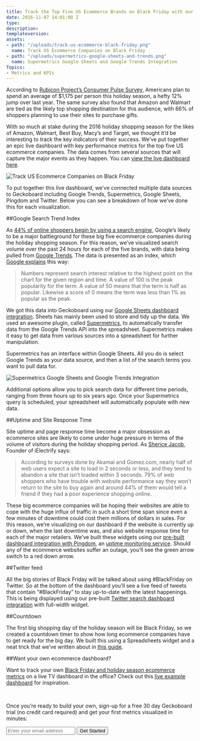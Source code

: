 ```yaml
---
title: Track the Top Five US Ecommerce Brands on Black Friday with our Live Dashboard
date: 2016-11-07 14:01:00 Z
type: 
description: 
templateversion: 
assets:
- path: "/uploads/track-us-ecommerce-black-friday.png"
  name: Track US Ecommerce Companies on Black Friday
- path: "/uploads/supermetrics-google-sheets-and-trends.png"
  name: Supermetrics Google Sheets and Google Trends Integration
Topics:
- Metrics and KPIs
---
```


According to [Rubicon Project’s Consumer Pulse Survey](http://rubiconproject.com/insights-report/holiday-shopping-habits-2016/), Americans plan to spend an average of $1,175 per person this holiday season, a hefty 12% jump over last year. The same survey also found that Amazon and Walmart are tied as the likely top shopping destination for this audience, with 66% of shoppers planning to use their sites to purchase gifts.

With so much at stake during the 2016 holiday shopping season for the likes of Amazon, Walmart, Best Buy, Macy’s and Target, we thought it’d be interesting to track the key indicators of their success. We’ve put together an epic live dashboard with key performance metrics for the top five US ecommerce companies. The data comes from several sources that will capture the major events as they happen. You can [view the live dashboard here](https://www.geckoboard.com/holiday-season-2016/track-top-5-us-retailers/).

![Track US Ecommerce Companies on Black Friday](/uploads/track-us-ecommerce-black-friday.png) 

To put together this live dashboard, we’ve connected multiple data sources to Geckoboard including Google Trends, Supermetrics, Google Sheets, Pingdom and Twitter. Below you can see a breakdown of how we’ve done this for each visualization.

##Google Search Trend Index

As [44% of online shoppers begin by using a search engine](https://www.nchannel.com/blog/retail-data-ecommerce-statistics/), Google’s likely to be a major battleground for these big five ecommerce companies during the holiday shopping season. For this reason, we’ve visualized search volume over the past 24 hours for each of the five brands, with data being pulled from [Google Trends](https://www.google.com/trends/). The data is presented as an index, which [Google explains](https://support.google.com/trends/answer/4365533?hl=en&ref_topic=4365599) this way: 

>Numbers represent search interest relative to the highest point on the chart for the given region and time. A value of 100 is the peak popularity for the term. A value of 50 means that the term is half as popular. Likewise a score of 0 means the term was less than 1% as popular as the peak.

We got this data into Geckoboard using our [Google Sheets dashboard integration](https://www.geckoboard.com/spreadsheet-dashboards/). Sheets has mainly been used to store and tidy up the data. We used an awesome plugin, called [Supermetrics](https://supermetrics.com/), to automatically transfer data from the Google Trends API into the spreadsheet. Supermetrics makes it easy to get data from various sources into a spreadsheet for further manipulation. 

Supermetrics has an interface within Google Sheets. All you do is select Google Trends as your data source, and then a list of the search terms you want to pull data for.

![Supermetrics Google Sheets and Google Trends Integration](/uploads/supermetrics-google-sheets-and-trends.png) 

Additional options allow you to pick search data for different time periods, ranging from three hours up to six years ago. Once your Supermetrics query is scheduled, your spreadsheet will automatically populate with new data.

##Uptime and Site Response Time

Site uptime and page response time become a major obsession as ecommerce sites are likely to come under huge pressure in terms of the volume of visitors during the holiday shopping period. As [Sherice Jacob](https://blog.kissmetrics.com/speed-is-a-killer/), Founder of iElectrify says:

>According to surveys done by Akamai and Gomez.com, nearly half of web users expect a site to load in 2 seconds or less, and they tend to abandon a site that isn’t loaded within 3 seconds. 79% of web shoppers who have trouble with website performance say they won’t return to the site to buy again and around 44% of them would tell a friend if they had a poor experience shopping online.

These big ecommerce companies will be hoping their websites are able to cope with the huge influx of traffic in such a short time span since even a few minutes of downtime could cost them millions of dollars in sales. For this reason, we’re visualizing on our dashboard if the website is currently up or down, when the last downtime was, and also website response time for each of the major retailers. We’ve built these widgets using our [pre-built dashboard integration with Pingdom](https://www.geckoboard.com/integrations/pingdom/), an [uptime monitoring service](https://www.pingdom.com/). Should any of the ecommerce websites suffer an outage, you’ll see the green arrow switch to a red down arrow.

##Twitter feed

All the big stories of Black Friday will be talked about using #BlackFriday on Twitter. So at the bottom of the dashboard you’ll see a live feed of tweets that contain “#BlackFriday” to stay up-to-date with the latest happenings. This is being displayed using our pre-built [Twitter search  dashboard integration](https://www.geckoboard.com/integrations/twitter/) with full-width widget.

##Countdown

The first big shopping day of the holiday season will be Black Friday, so we created a countdown timer to show how long ecommerce companies have to get ready for the big day. We built this using a Spreadsheets widget and a neat trick that we’ve written about in [this guide](https://support.geckoboard.com/hc/en-us/articles/206883827).

##Want your own ecommerce dashboard?

Want to track your own [Black Friday and holiday season ecommerce metrics](https://www.geckoboard.com/blog/8-ecommerce-metrics-black-friday-holidays/) on a live TV dashboard in the office? Check out this [live example dashboard](https://www.geckoboard.com/learn/dashboard-examples/holiday-season-ecommerce-dashboard-example/) for inspiration.

<a href="/learn/dashboard-examples/holiday-season-ecommerce-dashboard-example/" class="blog__btn" style="color:#fff;">View Dashboard Example</a>

Once you’re ready to build your own, sign-up for a free 30 day Geckoboard trial (no credit card required) and get your first metrics visualized in minutes:

<form action="/try-geckoboard/" method="get" class="inline__signup-form">
<input type="email" name="email" placeholder="Enter your email address">
<button class="btn">Get Started</button>
</form>
